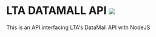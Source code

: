 # LTA DATAMALL API ![](https://travis-ci.org/eyeballcode/LTA-DataMall.svg?branch=master)

This is an API interfacing LTA's DataMall API with NodeJS

